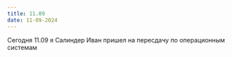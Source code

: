```yaml
---
title: 11.09
date: 11-09-2024
---
```

Сегодня 11.09 я Салиндер Иван пришел на пересдачу по операционным системам
